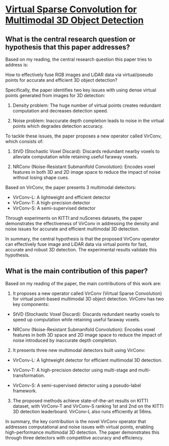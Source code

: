 # [Virtual Sparse Convolution for Multimodal 3D Object Detection](https://arxiv.org/abs/2303.02314)

## What is the central research question or hypothesis that this paper addresses?

 Based on my reading, the central research question this paper tries to address is: 

How to effectively fuse RGB images and LiDAR data via virtual/pseudo points for accurate and efficient 3D object detection?

Specifically, the paper identifies two key issues with using dense virtual points generated from images for 3D detection:

1) Density problem: The huge number of virtual points creates redundant computation and decreases detection speed. 

2) Noise problem: Inaccurate depth completion leads to noise in the virtual points which degrades detection accuracy.

To tackle these issues, the paper proposes a new operator called VirConv, which consists of:

1) StVD (Stochastic Voxel Discard): Discards redundant nearby voxels to alleviate computation while retaining useful faraway voxels.

2) NRConv (Noise-Resistant Submanifold Convolution): Encodes voxel features in both 3D and 2D image space to reduce the impact of noise without losing shape cues.

Based on VirConv, the paper presents 3 multimodal detectors:

- VirConv-L: A lightweight and efficient detector
- VirConv-T: A high-precision detector 
- VirConv-S: A semi-supervised detector

Through experiments on KITTI and nuScenes datasets, the paper demonstrates the effectiveness of VirConv in addressing the density and noise issues for accurate and efficient multimodal 3D detection.

In summary, the central hypothesis is that the proposed VirConv operator can effectively fuse image and LiDAR data via virtual points for fast, accurate and robust 3D detection. The experimental results validate this hypothesis.


## What is the main contribution of this paper?

 Based on my reading of the paper, the main contributions of this work are:

1. It proposes a new operator called VirConv (Virtual Sparse Convolution) for virtual point-based multimodal 3D object detection. VirConv has two key components:

- StVD (Stochastic Voxel Discard): Discards redundant nearby voxels to speed up computation while retaining useful faraway voxels. 

- NRConv (Noise-Resistant Submanifold Convolution): Encodes voxel features in both 3D space and 2D image space to reduce the impact of noise introduced by inaccurate depth completion.

2. It presents three new multimodal detectors built using VirConv:

- VirConv-L: A lightweight detector for efficient multimodal 3D detection.

- VirConv-T: A high-precision detector using multi-stage and multi-transformation. 

- VirConv-S: A semi-supervised detector using a pseudo-label framework.

3. The proposed methods achieve state-of-the-art results on KITTI dataset, with VirConv-T and VirConv-S ranking 1st and 2nd on the KITTI 3D detection leaderboard. VirConv-L also runs efficiently at 56ms.

In summary, the key contribution is the novel VirConv operator that addresses computational and noise issues with virtual points, enabling high-performance multimodal 3D detection. The paper demonstrates this through three detectors with competitive accuracy and efficiency.
